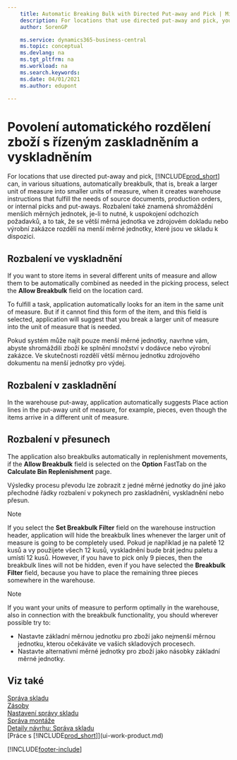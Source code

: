```yaml
---
    title: Automatic Breaking Bulk with Directed Put-away and Pick | Microsoft Docs
    description: For locations that use directed put-away and pick, you can break a larger unit of measure into smaller units of measure, when it creates warehouse instructions that fulfill the needs of source documents, production orders, or internal picks and put-aways.
    author: SorenGP

    ms.service: dynamics365-business-central
    ms.topic: conceptual
    ms.devlang: na
    ms.tgt_pltfrm: na
    ms.workload: na
    ms.search.keywords:
    ms.date: 04/01/2021
    ms.author: edupont

---
```

# Povolení automatického rozdělení zboží s řízeným zaskladněním a vyskladněním
For locations that use directed put-away and pick, [!INCLUDE[prod_short](includes/prod_short.md)] can, in various situations, automatically breakbulk, that is, break a larger unit of measure into smaller units of measure, when it creates warehouse instructions that fulfill the needs of source documents, production orders, or internal picks and put-aways. Rozbalení také znamená shromáždění menších měrných jednotek, je-li to nutné, k uspokojení odchozích požadavků, a to tak, že se větší měrná jednotka ve zdrojovém dokladu nebo výrobní zakázce rozdělí na menší měrné jednotky, které jsou ve skladu k dispozici.

## Rozbalení ve vyskladnění
If you want to store items in several different units of measure and allow them to be automatically combined as needed in the picking process, select the **Allow Breakbulk** field on the location card.

To fulfill a task, application automatically looks for an item in the same unit of measure. But if it cannot find this form of the item, and this field is selected, application will suggest that you break a larger unit of measure into the unit of measure that is needed.

Pokud systém může najít pouze menší měrné jednotky, navrhne vám, abyste shromáždili zboží ke splnění množství v dodávce nebo výrobní zakázce. Ve skutečnosti rozdělí větší měrnou jednotku zdrojového dokumentu na menší jednotky pro výdej.

## Rozbalení v zaskladnění
In the warehouse put-away, application automatically suggests Place action lines in the put-away unit of measure, for example, pieces, even though the items arrive in a different unit of measure.

## Rozbalení v přesunech
The application also breakbulks automatically in replenishment movements, if the **Allow Breakbulk** field is selected on the **Option** FastTab on the **Calculate Bin Replenishment** page.

Výsledky procesu převodu lze zobrazit z jedné měrné jednotky do jiné jako přechodné řádky rozbalení v pokynech pro zaskladnění, vyskladnění nebo přesun.

> [!NOTE]  
> If you select the **Set Breakbulk Filter** field on the warehouse instruction header, application will hide the breakbulk lines whenever the larger unit of measure is going to be completely used. Pokud je například je na paletě 12 kusů a vy použijete všech 12 kusů, vyskladnění bude brát jednu paletu a umístí 12 kusů. However, if you have to pick only 9 pieces, then the breakbulk lines will not be hidden, even if you have selected the **Breakbulk Filter** field, because you have to place the remaining three pieces somewhere in the warehouse.

> [!NOTE]  
> If you want your units of measure to perform optimally in the warehouse, also in connection with the breakbulk functionality, you should wherever possible try to:
>
> - Nastavte základní měrnou jednotku pro zboží jako nejmenší měrnou jednotku, kterou očekáváte ve vašich skladových procesech.
> - Nastavte alternativní měrné jednotky pro zboží jako násobky základní měrné jednotky.

## Viz také
[Správa skladu](warehouse-manage-warehouse.md)    
[Zásoby](inventory-manage-inventory.md)    
[Nastavení správy skladu](warehouse-setup-warehouse.md)       
[Správa montáže](assembly-assemble-items.md)      
[Detaily návrhu: Správa skladu](design-details-warehouse-management.md)    
[Práce s [!INCLUDE[prod_short](includes/prod_short.md)]](ui-work-product.md)


[!INCLUDE[footer-include](includes/footer-banner.md)]